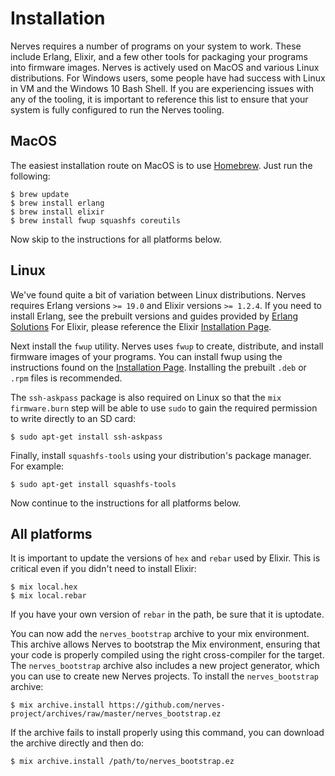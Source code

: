 # Installation

Nerves requires a number of programs on your system to work. These include Erlang, Elixir, and a few other tools for packaging your programs into firmware images. Nerves is actively used on MacOS and various Linux distributions. For Windows users, some people have had success with Linux in VM and the Windows 10 Bash Shell. If you are experiencing issues with any of the tooling, it is important to reference this list to ensure that your system is fully configured to run the Nerves tooling.

## MacOS

The easiest installation route on MacOS is to use [Homebrew](brew.sh). Just run the following:

```
$ brew update
$ brew install erlang
$ brew install elixir
$ brew install fwup squashfs coreutils
```

Now skip to the instructions for all platforms below.

## Linux

We've found quite a bit of variation between Linux distributions. Nerves requires Erlang versions `>= 19.0` and Elixir versions `>= 1.2.4`.
If you need to install Erlang, see the prebuilt versions and guides provided by [Erlang Solutions](https://www.erlang-solutions.com/resources/download.html)
For Elixir, please reference the Elixir [Installation Page](http://elixir-lang.org/install.html).

Next install the `fwup` utility. Nerves uses `fwup` to create, distribute, and install firmware images of your programs. You can install fwup using the instructions found on the [Installation Page](https://github.com/fhunleth/fwup#installing). Installing the prebuilt `.deb` or `.rpm` files is recommended.

The `ssh-askpass` package is also required on Linux so that the `mix firmware.burn` step will be able to use `sudo` to gain the required permission to write directly to an SD card:

```
$ sudo apt-get install ssh-askpass
```

Finally, install `squashfs-tools` using your distribution's package manager. For
example:
```
$ sudo apt-get install squashfs-tools
```

Now continue to the instructions for all platforms below.

## All platforms

It is important to update the versions of `hex` and `rebar` used by Elixir. This is critical even if you didn't need to install Elixir:

```
$ mix local.hex
$ mix local.rebar
```
If you have your own version of `rebar` in the path, be sure that it is
uptodate.

You can now add the `nerves_bootstrap` archive to your mix environment. This archive allows Nerves to bootstrap the Mix environment, ensuring that your code is properly compiled using the right cross-compiler for the target. The `nerves_bootstrap` archive also includes a new project generator, which you can use to create new Nerves projects. To install the `nerves_bootstrap` archive:

```
$ mix archive.install https://github.com/nerves-project/archives/raw/master/nerves_bootstrap.ez
```

If the archive fails to install properly using this command, you can download the archive directly and then do:

```
$ mix archive.install /path/to/nerves_bootstrap.ez
```
